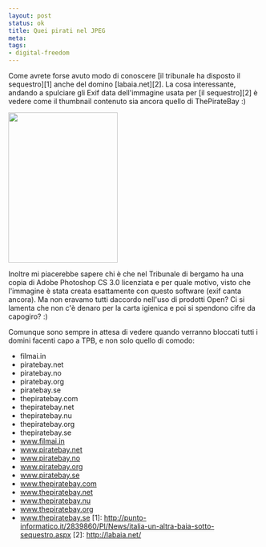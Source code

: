 ```yaml
--- 
layout: post
status: ok
title: Quei pirati nel JPEG
meta: 
tags: 
- digital-freedom
---
```

Come avrete forse avuto modo di conoscere [il tribunale ha disposto il sequestro][1] anche del domino [labaia.net][2]. La cosa interessante, andando a spulciare gli Exif data dell'immagine usata per [il sequestro][2] è vedere come il thumbnail contenuto sia ancora quello di ThePirateBay :)  
  
<a href="http://www.lastknight.com/download//2010/03/Labaia.png"><img src="http://www.lastknight.com/download//2010/03/Labaia-218x300.png" alt="" title="Labaia" width="218" height="300" class="aligncenter size-medium wp-image-1903" /></a>
  
Inoltre mi piacerebbe sapere chi è che nel Tribunale di bergamo ha una copia di Adobe Photoshop CS 3.0 licenziata e per quale motivo, visto che l'immagine è stata creata esattamente con questo software (exif canta ancora). Ma non eravamo tutti daccordo nell'uso di prodotti Open? Ci si lamenta che non c'è denaro per la carta igienica e poi si spendono cifre da capogiro? :)  
  
Comunque sono sempre in attesa di vedere quando verranno bloccati tutti i domini facenti capo a TPB, e non solo quello di comodo:  
  
* filmai.in
* piratebay.net
* piratebay.no
* piratebay.org
* piratebay.se
* thepiratebay.com
* thepiratebay.net
* thepiratebay.nu
* thepiratebay.org
* thepiratebay.se
* www.filmai.in
* www.piratebay.net
* www.piratebay.no
* www.piratebay.org
* www.piratebay.se
* www.thepiratebay.com
* www.thepiratebay.net
* www.thepiratebay.nu
* www.thepiratebay.org
* www.thepiratebay.se
[1]: http://punto-informatico.it/2839860/PI/News/italia-un-altra-baia-sotto-sequestro.aspx
[2]: http://labaia.net/ 

